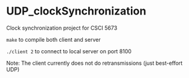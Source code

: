 # UDP_clockSynchronization
Clock synchronization project for CSCI 5673

`make` to compile both client and server

`./client 2` to connect to local server on port 8100

Note: The client currently does not do retransmissions (just best-effort UDP)  
